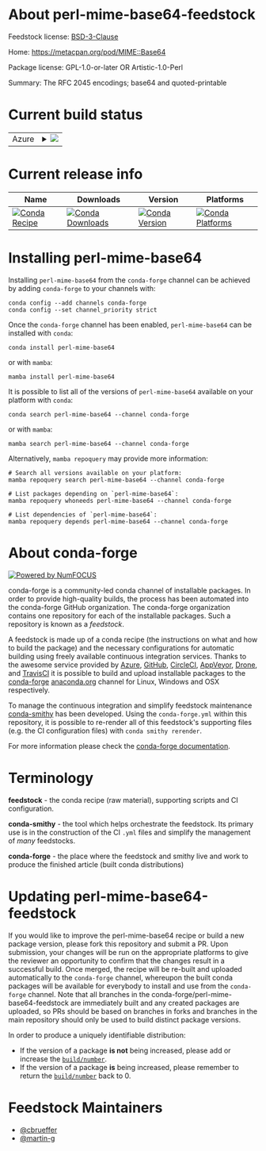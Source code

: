 About perl-mime-base64-feedstock
================================

Feedstock license: [BSD-3-Clause](https://github.com/conda-forge/perl-mime-base64-feedstock/blob/main/LICENSE.txt)

Home: https://metacpan.org/pod/MIME::Base64

Package license: GPL-1.0-or-later OR Artistic-1.0-Perl

Summary: The RFC 2045 encodings; base64 and quoted-printable

Current build status
====================


<table>
    
  <tr>
    <td>Azure</td>
    <td>
      <details>
        <summary>
          <a href="https://dev.azure.com/conda-forge/feedstock-builds/_build/latest?definitionId=16999&branchName=main">
            <img src="https://dev.azure.com/conda-forge/feedstock-builds/_apis/build/status/perl-mime-base64-feedstock?branchName=main">
          </a>
        </summary>
        <table>
          <thead><tr><th>Variant</th><th>Status</th></tr></thead>
          <tbody><tr>
              <td>linux_64</td>
              <td>
                <a href="https://dev.azure.com/conda-forge/feedstock-builds/_build/latest?definitionId=16999&branchName=main">
                  <img src="https://dev.azure.com/conda-forge/feedstock-builds/_apis/build/status/perl-mime-base64-feedstock?branchName=main&jobName=linux&configuration=linux%20linux_64_" alt="variant">
                </a>
              </td>
            </tr><tr>
              <td>linux_aarch64</td>
              <td>
                <a href="https://dev.azure.com/conda-forge/feedstock-builds/_build/latest?definitionId=16999&branchName=main">
                  <img src="https://dev.azure.com/conda-forge/feedstock-builds/_apis/build/status/perl-mime-base64-feedstock?branchName=main&jobName=linux&configuration=linux%20linux_aarch64_" alt="variant">
                </a>
              </td>
            </tr><tr>
              <td>linux_ppc64le</td>
              <td>
                <a href="https://dev.azure.com/conda-forge/feedstock-builds/_build/latest?definitionId=16999&branchName=main">
                  <img src="https://dev.azure.com/conda-forge/feedstock-builds/_apis/build/status/perl-mime-base64-feedstock?branchName=main&jobName=linux&configuration=linux%20linux_ppc64le_" alt="variant">
                </a>
              </td>
            </tr><tr>
              <td>osx_64</td>
              <td>
                <a href="https://dev.azure.com/conda-forge/feedstock-builds/_build/latest?definitionId=16999&branchName=main">
                  <img src="https://dev.azure.com/conda-forge/feedstock-builds/_apis/build/status/perl-mime-base64-feedstock?branchName=main&jobName=osx&configuration=osx%20osx_64_" alt="variant">
                </a>
              </td>
            </tr>
          </tbody>
        </table>
      </details>
    </td>
  </tr>
</table>

Current release info
====================

| Name | Downloads | Version | Platforms |
| --- | --- | --- | --- |
| [![Conda Recipe](https://img.shields.io/badge/recipe-perl--mime--base64-green.svg)](https://anaconda.org/conda-forge/perl-mime-base64) | [![Conda Downloads](https://img.shields.io/conda/dn/conda-forge/perl-mime-base64.svg)](https://anaconda.org/conda-forge/perl-mime-base64) | [![Conda Version](https://img.shields.io/conda/vn/conda-forge/perl-mime-base64.svg)](https://anaconda.org/conda-forge/perl-mime-base64) | [![Conda Platforms](https://img.shields.io/conda/pn/conda-forge/perl-mime-base64.svg)](https://anaconda.org/conda-forge/perl-mime-base64) |

Installing perl-mime-base64
===========================

Installing `perl-mime-base64` from the `conda-forge` channel can be achieved by adding `conda-forge` to your channels with:

```
conda config --add channels conda-forge
conda config --set channel_priority strict
```

Once the `conda-forge` channel has been enabled, `perl-mime-base64` can be installed with `conda`:

```
conda install perl-mime-base64
```

or with `mamba`:

```
mamba install perl-mime-base64
```

It is possible to list all of the versions of `perl-mime-base64` available on your platform with `conda`:

```
conda search perl-mime-base64 --channel conda-forge
```

or with `mamba`:

```
mamba search perl-mime-base64 --channel conda-forge
```

Alternatively, `mamba repoquery` may provide more information:

```
# Search all versions available on your platform:
mamba repoquery search perl-mime-base64 --channel conda-forge

# List packages depending on `perl-mime-base64`:
mamba repoquery whoneeds perl-mime-base64 --channel conda-forge

# List dependencies of `perl-mime-base64`:
mamba repoquery depends perl-mime-base64 --channel conda-forge
```


About conda-forge
=================

[![Powered by
NumFOCUS](https://img.shields.io/badge/powered%20by-NumFOCUS-orange.svg?style=flat&colorA=E1523D&colorB=007D8A)](https://numfocus.org)

conda-forge is a community-led conda channel of installable packages.
In order to provide high-quality builds, the process has been automated into the
conda-forge GitHub organization. The conda-forge organization contains one repository
for each of the installable packages. Such a repository is known as a *feedstock*.

A feedstock is made up of a conda recipe (the instructions on what and how to build
the package) and the necessary configurations for automatic building using freely
available continuous integration services. Thanks to the awesome service provided by
[Azure](https://azure.microsoft.com/en-us/services/devops/), [GitHub](https://github.com/),
[CircleCI](https://circleci.com/), [AppVeyor](https://www.appveyor.com/),
[Drone](https://cloud.drone.io/welcome), and [TravisCI](https://travis-ci.com/)
it is possible to build and upload installable packages to the
[conda-forge](https://anaconda.org/conda-forge) [anaconda.org](https://anaconda.org/)
channel for Linux, Windows and OSX respectively.

To manage the continuous integration and simplify feedstock maintenance
[conda-smithy](https://github.com/conda-forge/conda-smithy) has been developed.
Using the ``conda-forge.yml`` within this repository, it is possible to re-render all of
this feedstock's supporting files (e.g. the CI configuration files) with ``conda smithy rerender``.

For more information please check the [conda-forge documentation](https://conda-forge.org/docs/).

Terminology
===========

**feedstock** - the conda recipe (raw material), supporting scripts and CI configuration.

**conda-smithy** - the tool which helps orchestrate the feedstock.
                   Its primary use is in the construction of the CI ``.yml`` files
                   and simplify the management of *many* feedstocks.

**conda-forge** - the place where the feedstock and smithy live and work to
                  produce the finished article (built conda distributions)


Updating perl-mime-base64-feedstock
===================================

If you would like to improve the perl-mime-base64 recipe or build a new
package version, please fork this repository and submit a PR. Upon submission,
your changes will be run on the appropriate platforms to give the reviewer an
opportunity to confirm that the changes result in a successful build. Once
merged, the recipe will be re-built and uploaded automatically to the
`conda-forge` channel, whereupon the built conda packages will be available for
everybody to install and use from the `conda-forge` channel.
Note that all branches in the conda-forge/perl-mime-base64-feedstock are
immediately built and any created packages are uploaded, so PRs should be based
on branches in forks and branches in the main repository should only be used to
build distinct package versions.

In order to produce a uniquely identifiable distribution:
 * If the version of a package **is not** being increased, please add or increase
   the [``build/number``](https://docs.conda.io/projects/conda-build/en/latest/resources/define-metadata.html#build-number-and-string).
 * If the version of a package **is** being increased, please remember to return
   the [``build/number``](https://docs.conda.io/projects/conda-build/en/latest/resources/define-metadata.html#build-number-and-string)
   back to 0.

Feedstock Maintainers
=====================

* [@cbrueffer](https://github.com/cbrueffer/)
* [@martin-g](https://github.com/martin-g/)

